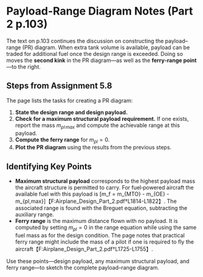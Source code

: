 # Payload-Range Diagram Notes (Part 2 p.103)

The text on p.103 continues the discussion on constructing the payload–range
(PR) diagram. When extra tank volume is available, payload can be traded for
additional fuel once the design range is exceeded. Doing so moves the **second
kink** in the PR diagram—as well as the **ferry‑range point**—to the right.

## Steps from Assignment 5.8
The page lists the tasks for creating a PR diagram:

1. **State the design range and design payload.**
2. **Check for a maximum structural payload requirement.** If one exists,
   report the mass $m_{pl\,max}$ and compute the achievable range at this
   payload.
3. **Compute the ferry range** for $m_{pl}=0$.
4. **Plot the PR diagram** using the results from the previous steps.

## Identifying Key Points
- **Maximum structural payload** corresponds to the highest payload mass the
  aircraft structure is permitted to carry. For fuel‑powered aircraft the
  available fuel with this payload is
  \[m_f = m_{MTO} - m_{OE} - m_{pl\,max}\]【F:Airplane_Design_Part_2.pdf†L1814-L1822】.
  The associated range is found with the Breguet equation, subtracting the
  auxiliary range.
- **Ferry range** is the maximum distance flown with no payload. It is
  computed by setting $m_{pl}=0$ in the range equation while using the same
  fuel mass as for the design condition. The page notes that practical ferry
  range might include the mass of a pilot if one is required to fly the
  aircraft【F:Airplane_Design_Part_2.pdf†L1725-L1755】.

Use these points—design payload, any maximum structural payload, and ferry
range—to sketch the complete payload–range diagram.
